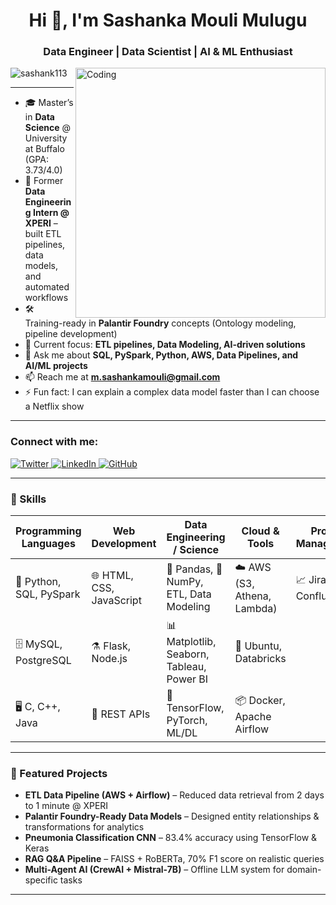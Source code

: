 <h1 align="center">Hi 👋, I'm Sashanka Mouli Mulugu</h1>
<h3 align="center">Data Engineer | Data Scientist | AI & ML Enthusiast</h3>
<img align="right" alt="Coding" width="400" src="https://cdn.dribbble.com/users/1708816/screenshots/15637256/media/f9826f0af8a49462f048262a8502035b.gif">

<p align="left">
  <img src="https://komarev.com/ghpvc/?username=sashank113&label=Profile%20views&color=0e75b6&style=flat" alt="sashank113" />
</p>

---

- 🎓 Master’s in **Data Science** @ University at Buffalo (GPA: 3.73/4.0)  
- 💼 Former **Data Engineering Intern @ XPERI** – built ETL pipelines, data models, and automated workflows  
- 🛠 Training-ready in **Palantir Foundry** concepts (Ontology modeling, pipeline development)  
- 🔭 Current focus: **ETL pipelines, Data Modeling, AI-driven solutions**  
- 💬 Ask me about **SQL, PySpark, Python, AWS, Data Pipelines, and AI/ML projects**  
- 📫 Reach me at **m.sashankamouli@gmail.com**  
- ⚡ Fun fact: I can explain a complex data model faster than I can choose a Netflix show  

---

<h3 align="left">Connect with me:</h3>
<p align="left">
    <a href="https://twitter.com/m_sashanka" target="_blank">
      <img src="https://img.shields.io/twitter/follow/m_sashanka?logo=twitter&style=for-the-badge" alt="Twitter">
    </a>
    <a href="https://linkedin.com/in/sashankmulugu" target="_blank">
      <img src="https://img.shields.io/badge/LinkedIn-Connect-blue?style=for-the-badge&logo=linkedin" alt="LinkedIn">
    </a>
    <a href="https://github.com/sashank113" target="_blank">
      <img src="https://img.shields.io/github/followers/sashank113?logo=github&style=for-the-badge" alt="GitHub">
    </a>
</p>

---

<h3 align="left">🚀 Skills</h3>

| **Programming Languages** | **Web Development**         | **Data Engineering / Science**       | **Cloud & Tools**         | **Project Management** |
|---------------------------|-----------------------------|---------------------------------------|---------------------------|------------------------|
| 🐍 Python, SQL, PySpark   | 🌐 HTML, CSS, JavaScript     | 🐼 Pandas, 🐍 NumPy, ETL, Data Modeling | ☁️ AWS (S3, Athena, Lambda) | 📈 Jira, Confluence     |
| 🗄️ MySQL, PostgreSQL      | ⚗️ Flask, Node.js            | 📊 Matplotlib, Seaborn, Tableau, Power BI | 🐧 Ubuntu, Databricks      |                        |
| 🖥️ C, C++, Java           | 🔗 REST APIs                 | 🧠 TensorFlow, PyTorch, ML/DL         | 📦 Docker, Apache Airflow  |                        |

---

<h3 align="left">📌 Featured Projects</h3>

- **ETL Data Pipeline (AWS + Airflow)** – Reduced data retrieval from 2 days to 1 minute @ XPERI  
- **Palantir Foundry-Ready Data Models** – Designed entity relationships & transformations for analytics  
- **Pneumonia Classification CNN** – 83.4% accuracy using TensorFlow & Keras  
- **RAG Q&A Pipeline** – FAISS + RoBERTa, 70% F1 score on realistic queries  
- **Multi-Agent AI (CrewAI + Mistral-7B)** – Offline LLM system for domain-specific tasks  

---
